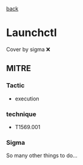 [back](../index.md)
# Launchctl
Cover by sigma :x: 

## MITRE
### Tactic
  - execution

### technique
  - T1569.001

### Sigma

 So many other things to do...